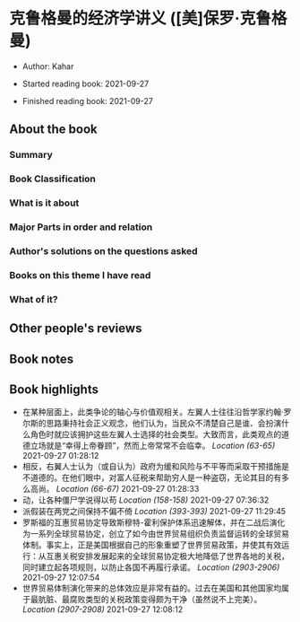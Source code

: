 # 克鲁格曼的经济学讲义 ([美]保罗·克鲁格曼)
* Author: Kahar
* Started reading book: 2021-09-27

* Finished reading book: 2021-09-27


## About the book

### Summary

### Book Classification

### What is it about

### Major Parts in order and relation

### Author's solutions on the questions asked

### Books on this theme I have read

### What of it?

## Other people's reviews

## Book notes


## Book highlights

* 在某种层面上，此类争论的轴心与价值观相关。左翼人士往往沿哲学家约翰·罗尔斯的思路秉持社会正义观念，他们认为，当民众不清楚自己是谁、会扮演什么角色时就应该拥护这些左翼人士选择的社会类型。大致而言，此类观点的道德立场就是“幸得上帝眷顾”，然而上帝常常不会临幸。 *Location (63-65)* 2021-09-27 01:28:12
* 相反，右翼人士认为（或自认为）政府为缓和风险与不平等而采取干预措施是不道德的。在他们眼中，对富人征税来帮助穷人是一种盗窃，无论其目的有多么高尚。 *Location (66-67)* 2021-09-27 01:28:33
* 动，让各种僵尸学说得以苟 *Location (158-158)* 2021-09-27 07:36:32
* 派假装在两党之间保持不偏不倚 *Location (393-393)* 2021-09-27 11:29:45
* 罗斯福的互惠贸易协定导致斯穆特-霍利保护体系迅速解体，并在二战后演化为一系列全球贸易协定，创立了如今由世界贸易组织负责监督运转的全球贸易体制。事实上，正是美国根据自己的形象重塑了世界贸易政策，并使其有效运行：从互惠关税安排发展起来的全球贸易协定极大地降低了世界各地的关税，同时建立起各项规则，以防止各国不再履行承诺。 *Location (2903-2906)* 2021-09-27 12:07:54
* 世界贸易体制演化带来的总体效应是非常有益的。过去在美国和其他国家均属于最肮脏、最腐败类型的关税政策变得颇为干净（虽然说不上完美）。 *Location (2907-2908)* 2021-09-27 12:08:12
